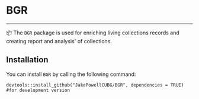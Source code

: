 # BGR
----
<!-- badges: start 
   [![R-CMD-check](https://github.com/JakePowellCUBG/BGSmartR/actions/workflows/R-CMD-check.yaml/badge.svg)](https://github.com/JakePowellCUBG/BGSmartR/actions/workflows/R-CMD-check.yaml)
   badges: end -->

📦 The `BGR` package is used for enriching living collections records and creating report and analysis' of collections.   

## Installation
You can install `BGR` by calling the following command:
```{r}
devtools::install_github("JakePowellCUBG/BGR", dependencies = TRUE) #for development version
```
